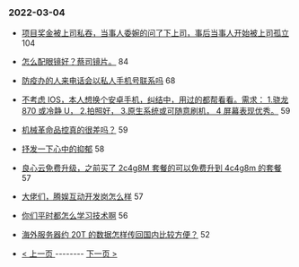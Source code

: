 ### 2022-03-04 
- [项目奖金被上司私吞，当事人委婉的问了下上司，事后当事人开始被上司孤立](https://www.v2ex.com/t/837842) 104
- [怎么配眼镜好？蔡司镜片。](https://www.v2ex.com/t/837856) 84
- [防疫办的人来电话会以私人手机号联系吗](https://www.v2ex.com/t/837880) 68
- [不考虑 IOS，本人想换个安卓手机，纠结中，用过的都帮看看。需求： 1.骁龙 870 或冷静 U， 2.拍照好， 3.原生系统或可随意刷机， 4 屏幕表现优秀。](https://www.v2ex.com/t/837902) 59
- [机械革命品控真的很差吗？](https://www.v2ex.com/t/837885) 59
- [抒发一下心中的抑郁](https://www.v2ex.com/t/837974) 58
- [良心云免费升级，之前买了 2c4g8M 套餐的可以免费升到 4c4g8m 的套餐](https://www.v2ex.com/t/837997) 57
- [大佬们，腾娱互动开发岗怎么样](https://www.v2ex.com/t/837855) 57
- [你们平时都怎么学习技术啊](https://www.v2ex.com/t/837894) 56
- [海外服务器约 20T 的数据怎样传回国内比较方便？](https://www.v2ex.com/t/837904) 52 

- [ < 上一页 ](https://github.com/able8/v2ex-hot-record/blob/master/2022-03-03.md) -------- [ 下一页 > ](https://github.com/able8/v2ex-hot-record/blob/master/2022-03-05.md)